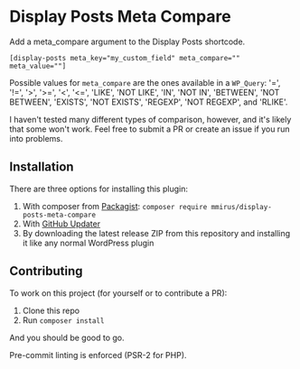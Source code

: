 # Display Posts Meta Compare

Add a meta_compare argument to the Display Posts shortcode.

```
[display-posts meta_key="my_custom_field" meta_compare="" meta_value=""]
```

Possible values for `meta_compare` are the ones available in a `WP_Query`: '=', '!=', '>', '>=', '<', '<=', 'LIKE', 'NOT LIKE', 'IN', 'NOT IN', 'BETWEEN', 'NOT BETWEEN', 'EXISTS', 'NOT EXISTS', 'REGEXP', 'NOT REGEXP', and 'RLIKE'.

I haven't tested many different types of comparison, however, and it's likely that some won't work. Feel free to submit a PR or create an issue if you run into problems.

## Installation

There are three options for installing this plugin:

1. With composer from [Packagist](https://packagist.org/packages/mmirus/display-posts-meta-compare): `composer require mmirus/display-posts-meta-compare`
2. With [GitHub Updater](https://github.com/afragen/github-updater)
3. By downloading the latest release ZIP from this repository and installing it like any normal WordPress plugin

## Contributing

To work on this project (for yourself or to contribute a PR):

1. Clone this repo
2. Run `composer install`

And you should be good to go.

Pre-commit linting is enforced (PSR-2 for PHP).

